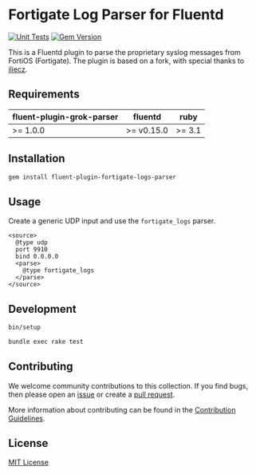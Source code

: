 # Fortigate Log Parser for Fluentd

[![Unit Tests](https://github.com/GEBITSolutions/fluent-plugin-fortigate-logs-parser/actions/workflows/unit-test.yml/badge.svg?branch=main)](https://github.com/GEBITSolutions/fluent-plugin-fortigate-logs-parser/actions/workflows/unit-test.yml)
[![Gem Version](https://badge.fury.io/rb/fluent-plugin-fortigate-logs-parser.svg)](https://badge.fury.io/rb/fluent-plugin-fortigate-logs-parser)

This is a Fluentd plugin to parse the proprietary syslog messages from FortiOS (Fortigate). The plugin is based on a fork, with special thanks to 
[iliecz](https://github.com/iliecz/fluent-plugin-fortigate-syslog-parser).

## Requirements

| fluent-plugin-grok-parser | fluentd    | ruby   |
|---------------------------|------------|--------|
| >= 1.0.0                  | >= v0.15.0 | >= 3.1 |

## Installation

```bash
gem install fluent-plugin-fortigate-logs-parser
```

## Usage

Create a generic UDP input and use the `fortigate_logs` parser.
```aconf
<source>
  @type udp
  port 9910
  bind 0.0.0.0
  <parse>
    @type fortigate_logs
  </parse>
</source>
```
## Development

```bash
bin/setup
```

```bash
bundle exec rake test
```

## Contributing

We welcome community contributions to this collection.
If you find bugs, then please open an [issue](https://github.com/GEBITSolutions/fluent-plugin-fortigate-logs-parser/issues) or create a [pull request](https://github.com/GEBITSolutions/fluent-plugin-fortigate-logs-parser/pulls).

More information about contributing can be found in the [Contribution Guidelines](https://github.com/GEBITSolutions/fluent-plugin-fortigate-logs-parser/blob/main/CONTRIBUTING.md).

## License

[MIT License](https://github.com/GEBITSolutions/fluent-plugin-fortigate-logs-parser/blob/main/LICENSE)

